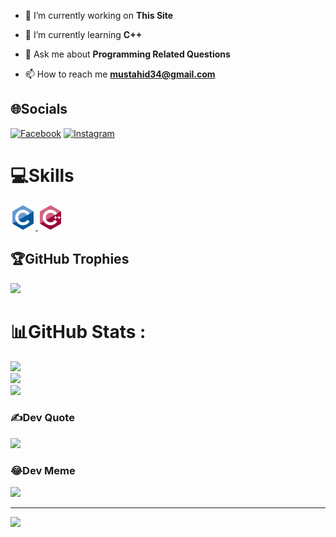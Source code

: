 - 🔭 I’m currently working on **This Site**

- 🌱 I’m currently learning **C++**

- 💬 Ask me about **Programming Related Questions**

- 📫 How to reach me **mustahid34@gmail.com**


## 🌐Socials
[![Facebook](https://img.shields.io/badge/Facebook-%231877F2.svg?logo=Facebook&logoColor=white)](https://facebook.com/aam.mmustahid) [![Instagram](https://img.shields.io/badge/Instagram-%23E4405F.svg?logo=Instagram&logoColor=white)](https://instagram.com/mustahidaam) 

# 💻Skills
<p align="left"> <a href="https://www.cprogramming.com/" target="_blank" rel="noreferrer"> <img src="https://raw.githubusercontent.com/devicons/devicon/master/icons/c/c-original.svg" alt="c" width="40" height="40"/> </a> <a href="https://www.w3schools.com/cpp/" target="_blank" rel="noreferrer"> <img src="https://raw.githubusercontent.com/devicons/devicon/master/icons/cplusplus/cplusplus-original.svg" alt="cplusplus" width="40" height="40"/> </a> </p>




## 🏆GitHub Trophies
![](https://github-profile-trophy.vercel.app/?username=AAM-Mustahid&theme=radical&no-frame=false&no-bg=false&margin-w=4)

# 📊GitHub Stats :
![](https://github-readme-stats.vercel.app/api?username=AAM-Mustahid&theme=blue-green&hide_border=false&include_all_commits=false&count_private=false)<br/>
![](https://github-readme-streak-stats.herokuapp.com/?user=AAM-Mustahid&theme=blue-green&hide_border=false)<br/>
![](https://github-readme-stats.vercel.app/api/top-langs/?username=AAM-Mustahid&theme=blue-green&hide_border=false&include_all_commits=false&count_private=false&layout=compact)

### ✍️Dev Quote
![](https://quotes-github-readme.vercel.app/api?type=vetical&theme=radical)

### 😂Dev Meme
<img src="https://random-memer.herokuapp.com/" width="512px"/>

---
[![](https://visitcount.itsvg.in/api?id=AAM-Mustahid&icon=0&color=0)](https://visitcount.itsvg.in)

